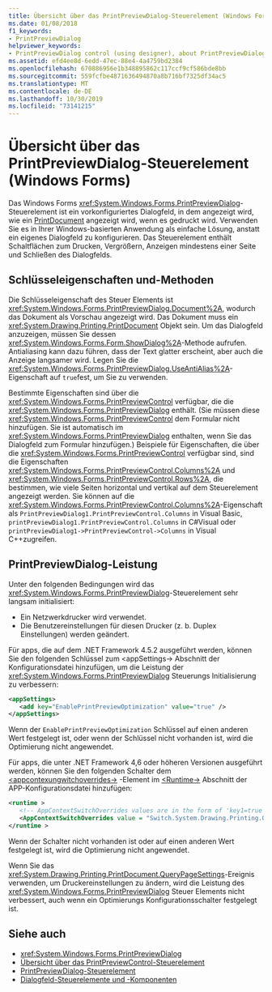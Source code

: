 ```yaml
---
title: Übersicht über das PrintPreviewDialog-Steuerelement (Windows Forms)
ms.date: 01/08/2018
f1_keywords:
- PrintPreviewDialog
helpviewer_keywords:
- PrintPreviewDialog control (using designer), about PrintPreviewDialog
ms.assetid: efd4ee8d-6edd-47ec-88e4-4a4759bd2384
ms.openlocfilehash: 670886956e1b348895862c117ccf9cf586bde8bb
ms.sourcegitcommit: 559fcfbe4871636494870a8b716bf7325df34ac5
ms.translationtype: MT
ms.contentlocale: de-DE
ms.lasthandoff: 10/30/2019
ms.locfileid: "73141215"
---
```

# <a name="printpreviewdialog-control-overview-windows-forms"></a>Übersicht über das PrintPreviewDialog-Steuerelement (Windows Forms)

Das Windows Forms <xref:System.Windows.Forms.PrintPreviewDialog>-Steuerelement ist ein vorkonfiguriertes Dialogfeld, in dem angezeigt wird, wie ein [PrintDocument](printdocument-component-windows-forms.md) angezeigt wird, wenn es gedruckt wird. Verwenden Sie es in Ihrer Windows-basierten Anwendung als einfache Lösung, anstatt ein eigenes Dialogfeld zu konfigurieren. Das Steuerelement enthält Schaltflächen zum Drucken, Vergrößern, Anzeigen mindestens einer Seite und Schließen des Dialogfelds.

## <a name="key-properties-and-methods"></a>Schlüsseleigenschaften und-Methoden

Die Schlüsseleigenschaft des Steuer Elements ist <xref:System.Windows.Forms.PrintPreviewDialog.Document%2A>, wodurch das Dokument als Vorschau angezeigt wird. Das Dokument muss ein <xref:System.Drawing.Printing.PrintDocument> Objekt sein. Um das Dialogfeld anzuzeigen, müssen Sie dessen <xref:System.Windows.Forms.Form.ShowDialog%2A>-Methode aufrufen. Antialiasing kann dazu führen, dass der Text glatter erscheint, aber auch die Anzeige langsamer wird. Legen Sie die <xref:System.Windows.Forms.PrintPreviewDialog.UseAntiAlias%2A>-Eigenschaft auf `true`fest, um Sie zu verwenden.

Bestimmte Eigenschaften sind über die <xref:System.Windows.Forms.PrintPreviewControl> verfügbar, die die <xref:System.Windows.Forms.PrintPreviewDialog> enthält. (Sie müssen diese <xref:System.Windows.Forms.PrintPreviewControl> dem Formular nicht hinzufügen. Sie ist automatisch im <xref:System.Windows.Forms.PrintPreviewDialog> enthalten, wenn Sie das Dialogfeld zum Formular hinzufügen.) Beispiele für Eigenschaften, die über die <xref:System.Windows.Forms.PrintPreviewControl> verfügbar sind, sind die Eigenschaften <xref:System.Windows.Forms.PrintPreviewControl.Columns%2A> und <xref:System.Windows.Forms.PrintPreviewControl.Rows%2A>, die bestimmen, wie viele Seiten horizontal und vertikal auf dem Steuerelement angezeigt werden. Sie können auf die <xref:System.Windows.Forms.PrintPreviewControl.Columns%2A>-Eigenschaft als `PrintPreviewDialog1.PrintPreviewControl.Columns` in Visual Basic, `printPreviewDialog1.PrintPreviewControl.Columns` in C#Visual oder `printPreviewDialog1->PrintPreviewControl->Columns` in Visual C++zugreifen.

## <a name="printpreviewdialog-performance"></a>PrintPreviewDialog-Leistung

Unter den folgenden Bedingungen wird das <xref:System.Windows.Forms.PrintPreviewDialog>-Steuerelement sehr langsam initialisiert:

- Ein Netzwerkdrucker wird verwendet.
- Die Benutzereinstellungen für diesen Drucker (z. b. Duplex Einstellungen) werden geändert.

Für apps, die auf dem .NET Framework 4.5.2 ausgeführt werden, können Sie den folgenden Schlüssel zum \<appSettings-> Abschnitt der Konfigurationsdatei hinzufügen, um die Leistung der <xref:System.Windows.Forms.PrintPreviewDialog> Steuerungs Initialisierung zu verbessern:

```xml
<appSettings>
   <add key="EnablePrintPreviewOptimization" value="true" />
</appSettings>
```

Wenn der `EnablePrintPreviewOptimization` Schlüssel auf einen anderen Wert festgelegt ist, oder wenn der Schlüssel nicht vorhanden ist, wird die Optimierung nicht angewendet.

Für apps, die unter .NET Framework 4,6 oder höheren Versionen ausgeführt werden, können Sie den folgenden Schalter dem [\<appcontexungwitchoverrides->](../../configure-apps/file-schema/runtime/appcontextswitchoverrides-element.md) -Element im [\<Runtime->](../../configure-apps/file-schema/runtime/index.md) Abschnitt der APP-Konfigurationsdatei hinzufügen:

```xml
<runtime >
   <!-- AppContextSwitchOverrides values are in the form of 'key1=true|false;key2=true|false -->
   <AppContextSwitchOverrides value = "Switch.System.Drawing.Printing.OptimizePrintPreview=true" />
</runtime >
```

Wenn der Schalter nicht vorhanden ist oder auf einen anderen Wert festgelegt ist, wird die Optimierung nicht angewendet.

Wenn Sie das <xref:System.Drawing.Printing.PrintDocument.QueryPageSettings>-Ereignis verwenden, um Druckereinstellungen zu ändern, wird die Leistung des <xref:System.Windows.Forms.PrintPreviewDialog> Steuer Elements nicht verbessert, auch wenn ein Optimierungs Konfigurationsschalter festgelegt ist.

## <a name="see-also"></a>Siehe auch

- <xref:System.Windows.Forms.PrintPreviewDialog>
- [Übersicht über das PrintPreviewControl-Steuerelement](printpreviewcontrol-control-overview-windows-forms.md)
- [PrintPreviewDialog-Steuerelement](printpreviewdialog-control-windows-forms.md)
- [Dialogfeld-Steuerelemente und -Komponenten](dialog-box-controls-and-components-windows-forms.md)
